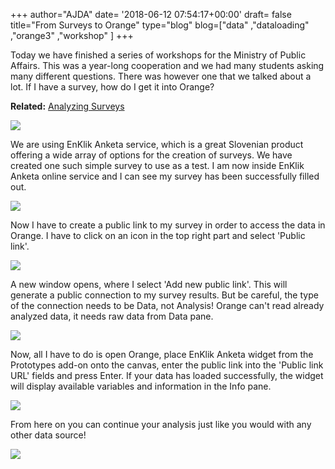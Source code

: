 +++
author="AJDA"
date= '2018-06-12 07:54:17+00:00'
draft= false
title="From Surveys to Orange"
type="blog"
blog=["data" ,"dataloading" ,"orange3" ,"workshop" ]
+++

Today we have finished a series of workshops for the Ministry of Public Affairs. This was a year-long cooperation and we had many students asking many different questions. There was however one that we talked about a lot. If I have a survey, how do I get it into Orange?


**Related:** [Analyzing Surveys](/blog/2017/10/26/analyzing-surveys/)


![](/images/2018/06/IMG_20180611_120525.jpg)

We are using EnKlik Anketa service, which is a great Slovenian product offering a wide array of options for the creation of surveys. We have created one such simple survey to use as a test. I am now inside EnKlik Anketa online service and I can see my survey has been successfully filled out.

![](/images/2018/06/Screen-Shot-2018-06-11-at-15.44.48.png)

Now I have to create a public link to my survey in order to access the data in Orange. I have to click on an icon in the top right part and select 'Public link'.

![](/images/2018/06/Screen-Shot-2018-06-11-at-15.50.01.png)


A new window opens, where I select 'Add new public link'. This will generate a public connection to my survey results. But be careful, the type of the connection needs to be Data, not Analysis! Orange can't read already analyzed data, it needs raw data from Data pane.

![](/images/2018/06/Screen-Shot-2018-06-11-at-15.54.59.png)


Now, all I have to do is open Orange, place EnKlik Anketa widget from the Prototypes add-on onto the canvas, enter the public link into the 'Public link URL' fields and press Enter. If your data has loaded successfully, the widget will display available variables and information in the Info pane.

![](/images/2018/06/Screen-Shot-2018-06-11-at-15.59.01.png)

From here on you can continue your analysis just like you would with any other data source!

![](/images/2018/06/Screen-Shot-2018-06-12-at-09.46.23.png)
